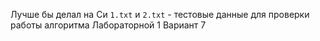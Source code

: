 Лучше бы делал на Си
`1.txt` и `2.txt` - тестовые данные для проверки работы алгоритма Лабораторной 1
Вариант 7
